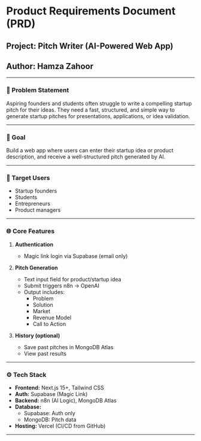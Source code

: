 # Product Requirements Document (PRD)
## Project: Pitch Writer (AI-Powered Web App)
## Author: Hamza Zahoor

---

### 🧩 Problem Statement
Aspiring founders and students often struggle to write a compelling startup pitch for their ideas. They need a fast, structured, and simple way to generate startup pitches for presentations, applications, or idea validation.

---

### 🎯 Goal
Build a web app where users can enter their startup idea or product description, and receive a well-structured pitch generated by AI.

---

### 👤 Target Users
- Startup founders
- Students
- Entrepreneurs
- Product managers

---

### 🌐 Core Features
1. **Authentication**
   - Magic link login via Supabase (email only)

2. **Pitch Generation**
   - Text input field for product/startup idea
   - Submit triggers n8n → OpenAI
   - Output includes:
     - Problem
     - Solution
     - Market
     - Revenue Model
     - Call to Action

3. **History (optional)**
   - Save past pitches in MongoDB Atlas
   - View past results

---

### ⚙️ Tech Stack
- **Frontend:** Next.js 15+, Tailwind CSS
- **Auth:** Supabase (Magic Link)
- **Backend:** n8n (AI Logic), MongoDB Atlas
- **Database:**
  - Supabase: Auth only
  - MongoDB: Pitch data
- **Hosting:** Vercel (CI/CD from GitHub)

---


